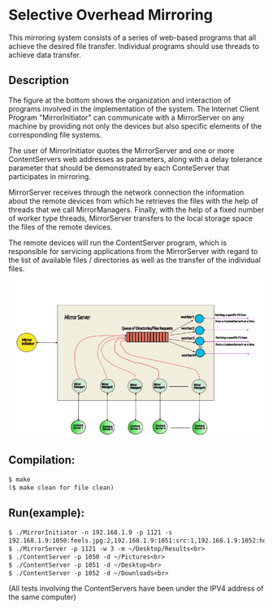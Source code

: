 # Selective Overhead Mirroring
This mirroring system consists of a series of web-based programs that all achieve the desired file transfer. Individual programs should use threads to achieve data transfer.

## Description
The figure at the bottom shows the organization and interaction of programs involved in the implementation of the system. The Internet Client Program "MirrorInitiator" can communicate with a MirrorServer on any machine by providing not only the devices but also specific elements of the corresponding file systems.

The user of MirrorInitiator quotes the MirrorServer and one or more ContentServers web addresses as parameters, along with a delay tolerance parameter that should be demonstrated by each ConteServer that participates in mirroring.

MirrorServer receives through the network connection the information about the remote devices from which he retrieves the files with the help of threads that we call MirrorManagers. Finally, with the help of a fixed number of worker type threads, MirrorServer transfers to the local storage space the files of the remote devices.

The remote devices will run the ContentServer program, which is responsible for servicing applications from the MirrorServer with regard to the list of available files / directories as well as the transfer of the individual files.

![Screenshot](Screenshot_1.png)

## Compilation:
	$ make
	($ make clean for file clean)
	
## Run(example):
	$ ./MirrorInitiator -n 192.168.1.9 -p 1121 -s 192.168.1.9:1050:feels.jpg:2,192.168.1.9:1051:src:1,192.168.1.9:1052:home:3<br>
	$ ./MirrorServer -p 1121 -w 3 -m ~/Desktop/Results<br>
	$ ./ContentServer -p 1050 -d ~/Pictures<br>
	$ ./ContentServer -p 1051 -d ~/Desktop<br>
	$ ./ContentServer -p 1052 -d ~/Downloads<br>
	
(All tests involving the ContentServers have been under the IPV4 address of the same computer) 

